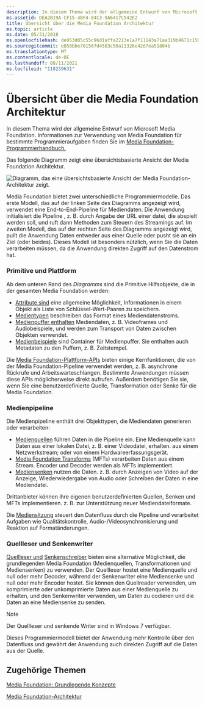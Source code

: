 ```yaml
---
description: In diesem Thema wird der allgemeine Entwurf von Microsoft Media Foundation. Informationen zur Verwendung von Media Foundation für bestimmte Programmieraufgaben finden Sie im Media Foundation-Programmierhandbuch.
ms.assetid: DEA2B19A-CF15-4BF4-84C3-9A6417C942E2
title: Übersicht über die Media Foundation Architektur
ms.topic: article
ms.date: 05/31/2018
ms.openlocfilehash: de953d05c55c96d1affa2213e1a7f11143a71aa319b4671c159f085e65268d05
ms.sourcegitcommit: e858bbe701567d4583c50a11326e42d7ea51804b
ms.translationtype: MT
ms.contentlocale: de-DE
ms.lasthandoff: 08/11/2021
ms.locfileid: "118239631"
---
```

# <a name="overview-of-the-media-foundation-architecture"></a>Übersicht über die Media Foundation Architektur

In diesem Thema wird der allgemeine Entwurf von Microsoft Media Foundation. Informationen zur Verwendung von Media Foundation für bestimmte Programmieraufgaben finden Sie im [Media Foundation-Programmierhandbuch.](media-foundation-programming-guide.md)

Das folgende Diagramm zeigt eine übersichtsbasierte Ansicht der Media Foundation Architektur.

![Diagramm, das eine übersichtsbasierte Ansicht der Media Foundation-Architektur zeigt.](images/mfarch01.png)

Media Foundation bietet zwei unterschiedliche Programmiermodelle. Das erste Modell, das auf der linken Seite des Diagramms angezeigt wird, verwendet eine End-to-End-Pipeline für Mediendaten. Die Anwendung initialisiert die Pipeline , z. B. durch Angabe der URL einer datei, die abspielt werden soll, und ruft dann Methoden zum Steuern des Streamings auf. Im zweiten Modell, das auf der rechten Seite des Diagramms angezeigt wird, pullt die Anwendung Daten entweder aus einer Quelle oder pusht sie an ein Ziel (oder beides). Dieses Modell ist besonders nützlich, wenn Sie die Daten verarbeiten müssen, da die Anwendung direkten Zugriff auf den Datenstrom hat.

### <a name="primitives-and-platform"></a>Primitive und Plattform

Ab dem unteren Rand des *Diagramms* sind die Primitive Hilfsobjekte, die in der gesamten Media Foundation werden:

-   [Attribute sind](attributes-and-properties.md) eine allgemeine Möglichkeit, Informationen in einem Objekt als Liste von Schlüssel-Wert-Paaren zu speichern.
-   [Medientypen](media-types.md) beschreiben das Format eines Mediendatenstroms.
-   [Medienpuffer enthalten](media-buffers.md) Mediendaten, z. B. Videoframes und Audiobeispiele, und werden zum Transport von Daten zwischen Objekten verwendet.
-   [Medienbeispiele](media-samples.md) sind Container für Medienpuffer. Sie enthalten auch Metadaten zu den Puffern, z. B. Zeitstempel.

Die [Media Foundation-Plattform-APIs](media-foundation-platform-apis.md) bieten einige Kernfunktionen, die von der Media Foundation-Pipeline verwendet werden, z. B. asynchrone Rückrufe und Arbeitswarteschlangen. Bestimmte Anwendungen müssen diese APIs möglicherweise direkt aufrufen. Außerdem benötigen Sie sie, wenn Sie eine benutzerdefinierte Quelle, Transformation oder Senke für die Media Foundation.

### <a name="media-pipeline"></a>Medienpipeline

Die Medienpipeline enthält drei Objekttypen, die Mediendaten generieren oder verarbeiten:

-   [Medienquellen](media-sources.md) führen Daten in die Pipeline ein. Eine Medienquelle kann Daten aus einer lokalen Datei, z. B. einer Videodatei, erhalten. aus einem Netzwerkstream; oder von einem Hardwareerfassungsgerät.
-   [Media Foundation Transforms](media-foundation-transforms.md) (MFTs) verarbeiten Daten aus einem Stream. Encoder und Decoder werden als MFTs implementiert.
-   [Mediensenken](media-sinks.md) nutzen die Daten. z. B. durch Anzeigen von Video auf der Anzeige, Wiederwiedergabe von Audio oder Schreiben der Daten in eine Mediendatei.

Drittanbieter können ihre eigenen benutzerdefinierten Quellen, Senken und MFTs implementieren. z. B. zur Unterstützung neuer Mediendateiformate.

Die [Mediensitzung](media-session.md) steuert den Datenfluss durch die Pipeline und verarbeitet Aufgaben wie Qualitätskontrolle, Audio-/Videosynchronisierung und Reaktion auf Formatänderungen.

### <a name="source-reader-and-sink-writer"></a>Quellleser und Senkenwriter

[Quellleser und](source-reader.md) [Senkenschreiber](sink-writer.md) bieten eine alternative Möglichkeit, die grundlegenden Media Foundation (Medienquellen, Transformationen und Mediensenken) zu verwenden. Der Quellleser hostet eine Medienquelle und null oder mehr Decoder, während der Senkenwriter eine Mediensenke und null oder mehr Encoder hostet. Sie können den Quellreader verwenden, um komprimierte oder unkomprimierte Daten aus einer Medienquelle zu erhalten, und den Senkenwriter verwenden, um Daten zu codieren und die Daten an eine Mediensenke zu senden.

> [!Note]  
> Der Quellleser und senkende Writer sind in Windows 7 verfügbar.

 

Dieses Programmiermodell bietet der Anwendung mehr Kontrolle über den Datenfluss und gewährt der Anwendung auch direkten Zugriff auf die Daten aus der Quelle.

## <a name="related-topics"></a>Zugehörige Themen

<dl> <dt>

[Media Foundation: Grundlegende Konzepte](media-foundation-programming--essential-concepts.md)
</dt> <dt>

[Media Foundation-Architektur](media-foundation-architecture.md)
</dt> </dl>

 

 



